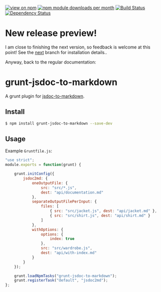 [![view on npm](http://img.shields.io/npm/v/grunt-jsdoc-to-markdown.svg)](https://www.npmjs.org/package/grunt-jsdoc-to-markdown)
[![npm module downloads per month](http://img.shields.io/npm/dm/grunt-jsdoc-to-markdown.svg)](https://www.npmjs.org/package/grunt-jsdoc-to-markdown)
[![Build Status](https://travis-ci.org/75lb/grunt-jsdoc-to-markdown.svg?branch=master)](https://travis-ci.org/75lb/grunt-jsdoc-to-markdown)
[![Dependency Status](https://david-dm.org/75lb/grunt-jsdoc-to-markdown.svg)](https://david-dm.org/75lb/grunt-jsdoc-to-markdown)

# New release preview!
I am close to finishing the next version, so feedback is welcome at this point! See the [next](https://github.com/75lb/grunt-jsdoc-to-markdown/tree/next) branch for installation details..

Anyway, back to the regular documentation:

# grunt-jsdoc-to-markdown
A grunt plugin for [jsdoc-to-markdown](https://github.com/75lb/jsdoc-to-markdown).

## Install
```sh
$ npm install grunt-jsdoc-to-markdown --save-dev
```

## Usage
Example `Gruntfile.js`:

```js
"use strict";
module.exports = function(grunt) {

    grunt.initConfig({
        jsdoc2md: {
            oneOutputFile: {
                src: "src/*.js",
                dest: "api/documentation.md"
            },
            separateOutputFilePerInput: {
                files: [
                    { src: "src/jacket.js", dest: "api/jacket.md" },
                    { src: "src/shirt.js", dest: "api/shirt.md" }
                ]
            },
            withOptions: {
                options: {
                    index: true
                },
                src: "src/wardrobe.js",
                dest: "api/with-index.md"
            }
        }
    });

    grunt.loadNpmTasks("grunt-jsdoc-to-markdown");
    grunt.registerTask("default", "jsdoc2md");
};
```
